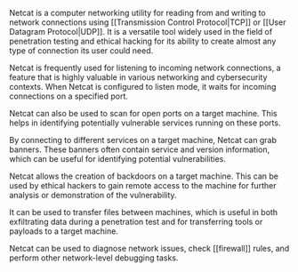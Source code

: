 Netcat is a computer networking utility for reading from and writing to network connections using [[Transmission Control Protocol|TCP]] or [[User Datagram Protocol|UDP]]. It is a versatile tool widely used in the field of penetration testing and ethical hacking for its ability to create almost any type of connection its user could need.

Netcat is frequently used for listening to incoming network connections, a feature that is highly valuable in various networking and cybersecurity contexts. When Netcat is configured to listen mode, it waits for incoming connections on a specified port.

Netcat can also be used to scan for open ports on a target machine. This helps in identifying potentially vulnerable services running on these ports.

By connecting to different services on a target machine, Netcat can grab banners. These banners often contain service and version information, which can be useful for identifying potential vulnerabilities.

Netcat allows the creation of backdoors on a target machine. This can be used by ethical hackers to gain remote access to the machine for further analysis or demonstration of the vulnerability.

It can be used to transfer files between machines, which is useful in both exfiltrating data during a penetration test and for transferring tools or payloads to a target machine.

Netcat can be used to diagnose network issues, check [[firewall]] rules, and perform other network-level debugging tasks.